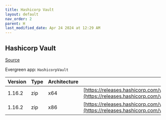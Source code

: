 ```yaml
---
title: Hashicorp Vault
layout: default
nav_order: 2
parent: H
last_modified_date: Apr 24 2024 at 12:29 AM
---
```


## Hashicorp Vault

[Source](https://www.vaultproject.io/)

Evergreen app: `HashicorpVault`

| Version | Type | Architecture | URI                                                                                                                                                      |
| ------- | ---- | ------------ | -------------------------------------------------------------------------------------------------------------------------------------------------------- |
| 1.16.2  | zip  | x64          | [https://releases.hashicorp.com/vault/1.16.2/vault_1.16.2_windows_amd64.zip](https://releases.hashicorp.com/vault/1.16.2/vault_1.16.2_windows_amd64.zip) |
| 1.16.2  | zip  | x86          | [https://releases.hashicorp.com/vault/1.16.2/vault_1.16.2_windows_386.zip](https://releases.hashicorp.com/vault/1.16.2/vault_1.16.2_windows_386.zip)     |
